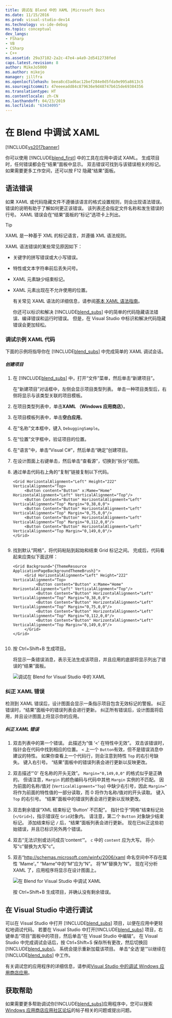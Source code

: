 ```yaml
---
title: 调试在 Blend 中的 XAML |Microsoft Docs
ms.date: 11/15/2016
ms.prod: visual-studio-dev14
ms.technology: vs-ide-debug
ms.topic: conceptual
dev_langs:
- FSharp
- VB
- CSharp
- C++
ms.assetid: 29a37182-2a2c-47e4-a4a9-2d5412738fed
caps.latest.revision: 8
author: MikeJo5000
ms.author: mikejo
manager: jillfra
ms.openlocfilehash: beea8cd3ad6ac12bef284e0d5fda9e995a8613c5
ms.sourcegitcommit: 47eeeeadd84c879636e9d48747b615de69384356
ms.translationtype: HT
ms.contentlocale: zh-CN
ms.lasthandoff: 04/23/2019
ms.locfileid: "63434095"
---
```

# <a name="debug-xaml-in-blend"></a>在 Blend 中调试 XAML
[!INCLUDE[vs2017banner](../includes/vs2017banner.md)]

你可以使用 [!INCLUDE[blend_first](../includes/blend-first-md.md)] 中的工具在应用中调试 XAML。 生成项目时，任何错误都会在“结果”面板中显示。 双击错误可找到与该错误相关的标记。 如果需要更多工作空间，还可以按 F12 隐藏“结果”面板。  
  
## <a name="syntax-errors"></a>语法错误  
 如果 XAML 或代码隐藏文件不遵循该语言的格式设置规则，则会出现语法错误。 错误的说明有助于了解如何更正该错误。 该列表还会指定文件名称和发生错误的行号。 XAML 错误会在“结果”面板的“标记”选项卡上列出。  
  
> [!TIP]
> XAML 是一种基于 XML 的标记语言，并遵循 XML 语法规则。  
  
 XAML 语法错误的某些常见原因如下：  
  
- 关键字的拼写错误或大小写错误。  
  
- 特性或文本字符串前后丢失问号。  
  
- XAML 元素缺少结束标记。  
  
- XAML 元素出现在不允许使用的位置。  
  
  有关常见 XAML 语法的详细信息，请参阅[基本 XAML 语法指南](http://go.microsoft.com/fwlink/?LinkId=329942)。  
  
  你还可以标识和解决 [!INCLUDE[blend_subs](../includes/blend-subs-md.md)] 中的简单的代码隐藏语法错误、编译错误和运行时错误。 但是，在 Visual Studio 中标识和解决代码隐藏错误会更加轻松。  
  
### <a name="debugging-sample-xaml-code"></a>调试示例 XAML 代码  
 下面的示例将指导你在 [!INCLUDE[blend_subs](../includes/blend-subs-md.md)] 中完成简单的 XAML 调试会话。  
  
##### <a name="to-create-a-project"></a>创建项目  
  
1. 在 [!INCLUDE[blend_subs](../includes/blend-subs-md.md)] 中，打开“文件”菜单，然后单击“新建项目”。  
  
    在“新建项目”对话框中，左侧会显示项目类型列表。 单击一种项目类型后，右侧将显示与该类型关联的项目模板。  
  
2. 在项目类型列表中，单击**XAML （Windows 应用商店）**。  
  
3. 在项目模板列表中，单击**空白应用**。  
  
4. 在“名称”文本框中，键入 `DebuggingSample`。   
  
5. 在“位置”文字框中，验证项目的位置。  
  
6. 在“语言”中，单击“Visual C#”，然后单击“确定”创建项目。  
  
7. 在设计图面上右键单击，然后单击“查看源”，切换到“拆分”视图。   
  
8. 通过单击代码右上角的“复制”链接复制以下代码。  
  
   ```  
   <Grid HorizontalAlignment="Left" Height="222" VerticalAlignment="Top>  
        <Button content="Button" x:Mame="Home" HorizontalAlignment="Left" VerticalAlignment="Top"/>  
        <Button Content="Button" HorizontalAlignment="Left" VerticalAlignment="Top" Margin="0,38,0,0">  
        <Button Content="Button" HorizontalAlignment="Left" VerticalAlignment="Top" Margin="0,75,0,0"/>  
        <Button Content="Button" HorizontalAlignment="Left" VerticalAlignment="Top" Margin="0,112,0,0"/>  
        <Button Content="Button" HorizontalAlignment="Left" VerticalAlignment="Top Margin="0,149,0,0"/>  
   </Grid>  
  
   ```  
  
9. 找到默认“网格”，将代码粘贴到起始和结束 Grid 标记之间。 完成后，代码看起来应类似下面这样：  
  
    ```  
    <Grid Background="{ThemeResource ApplicationPageBackgroundThemeBrush}">  
         <Grid HorizontalAlignment="Left" Height="222" VerticalAlignment="Top>  
              <Button content="Button" x:Mame="Home" HorizontalAlignment="Left" VerticalAlignment="Top"/>  
              <Button Content="Button" HorizontalAlignment="Left" VerticalAlignment="Top" Margin="0,38,0,0">  
              <Button Content="Button" HorizontalAlignment="Left" VerticalAlignment="Top" Margin="0,75,0,0"/>  
              <Button Content="Button" HorizontalAlignment="Left" VerticalAlignment="Top" Margin="0,112,0,0"/>  
              <Button Content="Button" HorizontalAlignment="Left" VerticalAlignment="Top Margin="0,149,0,0"/>  
         </Grid>  
    </Grid>  
  
    ```  
  
10. 按 Ctrl+Shift+B 生成项目。  
  
    将显示一条错误消息，表示无法生成该项目，并且应用的底部将显示列出了错误的“结果”面板。  
  
    ![调试在 Blend for Visual Studio 中的 XAML](../debugger/media/blend-debugxaml-xaml.png "blend_debugXAML_XAML")  
  
### <a name="resolving-xaml-errors"></a>纠正 XAML 错误  
 检测到 XAML 错误后，设计图面会显示一条指示项目包含无效标记的警报。 纠正错误时，“结果”面板中的错误列表会进行更新。 纠正所有错误后，设计图面将启用，并且设计图面上将显示你的应用。  
  
##### <a name="to-resolve-the-xaml-errors"></a>纠正 XAML 错误  
  
1. 双击列表中的第一个错误。 此描述为“值 ‘<’ 在特性中无效”。 双击该错误时，指针会在代码中找到相应的位置。 `<` 上一个 `Button`有效，但不是错误消息中建议的特性。 如果你查看上一个代码行，则会注意到特性 `Top` 的右引号缺失。 键入右引号。 “结果”面板中的错误列表会进行更新以反映更改。  
  
2. 双击描述“'0' 在名称的开头无效”。 `Margin="0,149,0,0"` 的格式似乎是正确的。 但请注意，`Margin` 的颜色编码与代码中其他 `Margin` 实例的不匹配。 因为前面的名称/值对
(`VerticalAlignment="Top`) 中缺少右引号，因此 `Margin="` 将作为前面的特性值的一部分读取，而 0 将作为名称/值对的开头读取。 键入 `Top` 的右引号。 “结果”面板中的错误列表会进行更新以反映更改。  
  
3. 双击剩余错误“XML 结束标记 ‘Button’ 不匹配”。 指针位于“网格”结束标记处 (`</Grid>`)，指示错误在 `Grid`对象内。 请注意，第二个 `Button` 对象缺少结束标记。 添加结束标记 `/` 后，“结果”面板列表会进行更新。 现在已纠正这些初始错误，并且已标识另外两个错误。  
  
4. 双击“无法识别或访问成员‘content’”。 `c` 中的 `content` 应为大写。 将小写“c”替换为大写“c”。  
  
5. 双击“<http://schemas.microsoft.com/winfx/2006/xaml> 命名空间中不存在属性 'Mame'。” “Mame”中的“M”应为“N”。 将“M”替换为“N”。 现在可分析 XAML 了，应用程序将显示在设计图面上。   
  
    ![在 Blend for Visual Studio 中调试 XAML](../debugger/media/blend-debugartboard-xaml.png "blend_debugArtboard_XAML")  
  
    按 Ctrl+Shift+B 生成项目，并确认没有剩余错误。  
  
## <a name="debugging-in-visual-studio"></a>在 Visual Studio 中进行调试  
 可以在 Visual Studio 中打开 [!INCLUDE[blend_subs](../includes/blend-subs-md.md)] 项目，以便在应用中更轻松地调试代码。 若要在 Visual Studio 中打开[!INCLUDE[blend_subs](../includes/blend-subs-md.md)] 项目，右键单击“项目”面板中的项目，然后单击“在 Visual Studio 中编辑”。 在 Visual Studio 中完成调试会话后，按 Ctrl+Shift+S 保存所有更改，然后切换回 [!INCLUDE[blend_subs](../includes/blend-subs-md.md)]。 系统会提示重新加载该项目。 单击“全选‘是’”以继续在 [!INCLUDE[blend_subs](../includes/blend-subs-md.md)] 中工作。   
  
 有关调试您的应用程序的详细信息，请参阅[Visual Studio 中的调试 Windows 应用商店应用](http://go.microsoft.com/fwlink/?LinkId=329944)。  
  
## <a name="getting-help"></a>获取帮助  
 如果需要更多帮助调试你[!INCLUDE[blend_subs](../includes/blend-subs-md.md)]应用程序中，您可以搜索[Windows 应用商店应用社区论坛](http://go.microsoft.com/fwlink/?LinkId=280308)的帖子相关的问题或提出问题。
